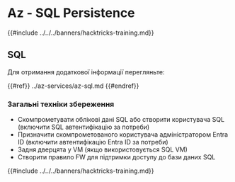 # Az - SQL Persistence

{{#include ../../../banners/hacktricks-training.md}}

## SQL

Для отримання додаткової інформації перегляньте:

{{#ref}}
../az-services/az-sql.md
{{#endref}}

### Загальні техніки збереження

- Скомпрометувати облікові дані SQL або створити користувача SQL (включити SQL автентифікацію за потреби)
- Призначити скомпрометованого користувача адміністратором Entra ID (включити автентифікацію Entra ID за потреби)
- Задня дверцята у VM (якщо використовується SQL VM)
- Створити правило FW для підтримки доступу до бази даних SQL

{{#include ../../../banners/hacktricks-training.md}}
